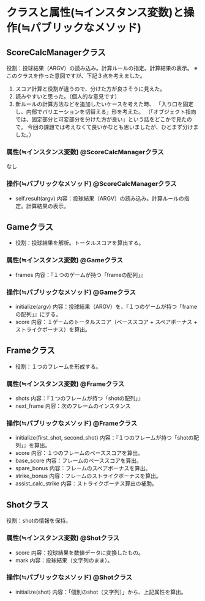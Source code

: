 # クラスと属性(≒インスタンス変数)と操作(≒パブリックなメソッド)

## ScoreCalcManagerクラス

役割：投球結果（ARGV）の読み込み。計算ルールの指定。計算結果の表示。
※このクラスを作った意図ですが、下記３点を考えました。
1. スコア計算と役割が違うので、分けた方が良さそうに見えた。
2. 読みやすいと思った。（個人的な意見です）
3. 新ルールの計算方法などを追加したいケースを考えた時、
   「入り口を固定し、内部でバリエーションを切替える」形を考えた。
   （「オブジェクト指向では、固定部分と可変部分を分けた方が良い」という話をどこかで見たので。
     今回の課題では考えなくて良いかなとも思いましたが、ひとまず分けました。）

### 属性(≒インスタンス変数) @ScoreCalcManagerクラス

なし

### 操作(≒パブリックなメソッド) @ScoreCalcManagerクラス

- self.result(argv)
  内容：投球結果（ARGV）の読み込み。計算ルールの指定。計算結果の表示。

## Gameクラス

- 役割：投球結果を解析。トータルスコアを算出する。

### 属性(≒インスタンス変数) @Gameクラス

- frames
  内容：『１つのゲームが持つ「frameの配列」』

### 操作(≒パブリックなメソッド) @Gameクラス

- initialize(argv)
  内容：投球結果（ARGV）を、『１つのゲームが持つ「frameの配列」』にする。
- score
  内容：１ゲームのトータルスコア（ベーススコア + スペアボーナス + ストライクボーナス）を算出。

## Frameクラス

- 役割：１つのフレームを形成する。

### 属性(≒インスタンス変数) @Frameクラス

- shots
  内容：『１つのフレームが持つ「shotの配列」』
- next_frame
  内容：次のフレームのインスタンス

### 操作(≒パブリックなメソッド) @Frameクラス

- initialize(first_shot, second_shot)
  内容：『１つのフレームが持つ「shotの配列」』を算出。
- score
  内容：１つのフレームのベーススコアを算出。
- base_score
  内容：フレームのベーススコアを算出。
- spare_bonus
  内容：フレームのスペアボーナスを算出。
- strike_bonus
  内容：フレームのストライクボーナスを算出。
- assist_calc_strike
  内容：ストライクボーナス算出の補助。

## Shotクラス

役割：shotの情報を保持。

### 属性(≒インスタンス変数) @Shotクラス

- score
  内容：投球結果を数値データに変換したもの。
- mark
  内容：投球結果（文字列のまま）。

### 操作(≒パブリックなメソッド) @Shotクラス

- initialize(shot)
  内容：「個別のshot（文字列）」から、上記属性を算出。
